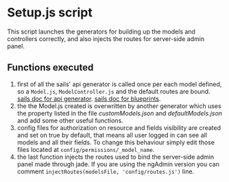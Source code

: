 # Setup.js script
This script launches the generators for building up the models and controllers correctly, and also injects the routes for server-side admin panel.

## Functions executed
1. first of all the sails' api generator is called once per each model defined, so a `Model.js`, `ModelController.js` and the default routes are bound.
 [sails doc for api generator]("http://sailsjs.org/documentation/reference/command-line-interface/sails-generate").
 [sails doc for blueprints]("http://sailsjs.org/documentation/reference/blueprint-api").
2. the the Model.js created is overwritten by another generator which uses the property listed in the file *customModels.json* and *defaultModels.json* and add some other useful functions.
3. config files for authorization on resource and fields visibility are created and set on true by default, that means all user logged in can see all models and all their fields. To change this behaviour simply edit those files located at `config/permissions/_model_name`.  
4. the last function injects the routes used to bind the server-side admin panel made through jade. If you are using the ngAdmin version you can comment `injectRoutes(modelsFile, 'config/routes.js')` line.
